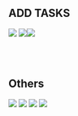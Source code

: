 ## ADD TASKS

<div style={"width:100%; display: flex"}>
 <img src="https://github.com/duressa-feyissa/2023-project-phase-mobile-tasks/blob/main/on-boarding/todo_list_home/screenshoot/home.png" > <img src="https://github.com/duressa-feyissa/2023-project-phase-mobile-tasks/blob/main/on-boarding/add_task/screenshot/addTask.png"><img src="https://github.com/duressa-feyissa/2023-project-phase-mobile-tasks/blob/main/on-boarding/add_task/screenshot/customizeAddTask.png"> 
  
</div>


<br /><br />
## Others
<img src="https://github.com/duressa-feyissa/2023-project-phase-mobile-tasks/blob/main/on-boarding/todo_list/screenshot/todoList.png"> <img src="https://github.com/duressa-feyissa/2023-project-phase-mobile-tasks/blob/main/on-boarding/todo_list/screenshot/customizeTodoList.png"> <img src="https://github.com/duressa-feyissa/2023-project-phase-mobile-tasks/blob/main/on-boarding/task_detail/screenshot/taskDetail.png"> <img src="https://github.com/duressa-feyissa/2023-project-phase-mobile-tasks/blob/main/on-boarding/task_detail/screenshot/customizeTaskDetail.png"> 
